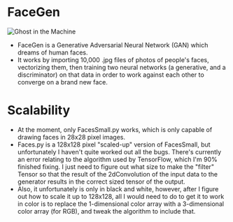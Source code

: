 # FaceGen
![Ghost in the Machine](ghostinthemachine.png)
* FaceGen is a Generative Adversarial Neural Network (GAN) which dreams of human faces.
* It works by importing 10,000 .jpg files of photos of people's faces, vectorizing them, then training two neural networks (a generative, and a discriminator) on that data in order to work against each other to converge on a brand new face.

# Scalability
* At the moment, only FacesSmall.py works, which is only capable of drawing faces in 28x28 pixel images.
* Faces.py is a 128x128 pixel "scaled-up" version of FacesSmall, but unfortunately I haven't quite worked out all the bugs. There's currently an error relating to the algorithm used by TensorFlow, which I'm 90% finished fixing. I just need to figure out what size to make the "filter" Tensor so that the result of the 2dConvolution of the input data to the generator results in the correct sized tensor of the output.
* Also, it unfortunately is only in black and white, however, after I figure out how to scale it up to 128x128, all I would need to do to get it to work in color is to replace the 1-dimensional color array with a 3-dimensional color array (for RGB), and tweak the algorithm to include that.
